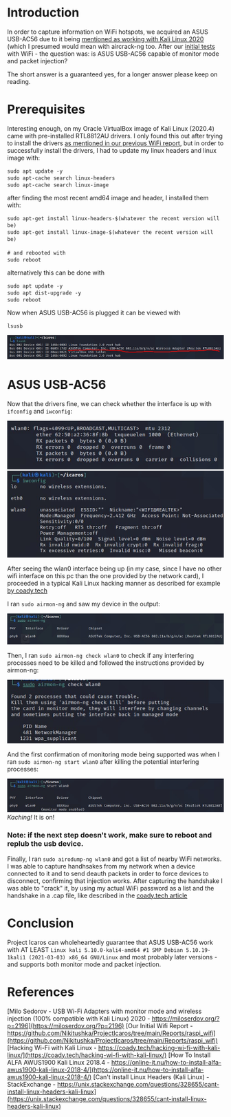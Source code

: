 # Introduction
In order to capture information on WiFi hotspots, we acquired an ASUS USB-AC56 due to it being [mentioned as working with Kali Linux 2020](https://miloserdov.org/?p=2196) (which I presumed would mean with aircrack-ng too.
After our [initial tests](https://github.com/Nikitushka/ProjectIcaros/tree/main/Reports/raspi_wifi) with WiFi - the question was: is ASUS USB-AC56 capable of monitor mode and packet injection?

The short answer is a guaranteed yes, for a longer answer please keep on reading.

# Prerequisites
Interesting enough, on my Oracle VirtualBox image of Kali Linux (2020.4) came with pre-installed RTL8812AU drivers. I only found this out after trying to install the drivers [as mentioned in our previous WiFi report](https://github.com/Nikitushka/ProjectIcaros/tree/main/Reports/raspi_wifi), but in order to successfully install the drivers, I had to update my linux headers and linux image with:
```
sudo apt update -y
sudo apt-cache search linux-headers
sudo apt-cache search linux-image
``` 
after finding the most recent amd64 image and header, I installed them with:

```
sudo apt-get install linux-headers-$(whatever the recent version will be)
sudo apt-get install linux-image-$(whatever the recent version will be)

# and rebooted with
sudo reboot
```
alternatively this can be done with

```
sudo apt update -y
sudo apt dist-upgrade -y
sudo reboot
```
Now when ASUS USB-AC56 is plugged it can be viewed with
```
lsusb
```
![1](./images/1.jpg)

# ASUS USB-AC56

Now that the drivers fine, we can check whether the interface is up with `ifconfig` and `iwconfig`:

![ifconfig](./images/2.jpg)
![iwconfig](./images/3.jpg)

After seeing the wlan0 interface being up (in my case, since I have no other wifi interface on this pc than the one provided by the network card), I proceeded in a typical Kali Linux hacking manner as described for example [by coady.tech](https://coady.tech/hacking-wi-fi-with-kali-linux/)

I ran `sudo airmon-ng` and saw my device in the output:

![airmon-ng](./images/4.jpg)

Then, I ran `sudo airmon-ng check wlan0` to check if any interfering processes need to be killed and followed the instructions provided by airmon-ng:

![airmon-ng check](./images/5.jpg)

And the first confirmation of monitoring mode being supported was when I ran `sudo airmon-ng start wlan0` after killing the potential interfering processes:

![airmon-ng start](./images/6.jpg)
*Kaching!* It is on!

### Note: if the next step doesn't work, make sure to reboot and replub the usb device.

Finally, I ran `sudo airodump-ng wlan0` and got a list of nearby WiFi networks. I was able to capture handhsakes from my network when a device connected to it and to send deauth packets in order to force devices to disconnect, confirming that injection works. After capturing the handshake I was able to "crack" it, by using my actual WiFi password as a list and the handshake in a .cap file, like described in the [coady.tech article](https://coady.tech/hacking-wi-fi-with-kali-linux/)

# Conclusion
Project Icaros can wholeheartedly guarantee that ASUS USB-AC56 work with AT LEAST `Linux kali 5.10.0-kali4-amd64 #1 SMP Debian 5.10.19-1kali1 (2021-03-03) x86_64 GNU/Linux` and most probably later versions - and supports both monitor mode and packet injection. 

# References 
[Milo Sedorov - USB Wi-Fi Adapters with monitor mode and wireless injection (100% compatible with Kali Linux) 2020 - https://miloserdov.org/?p=2196](https://miloserdov.org/?p=2196)
[Our Initial Wifi Report - https://github.com/Nikitushka/ProjectIcaros/tree/main/Reports/raspi_wifi](https://github.com/Nikitushka/ProjectIcaros/tree/main/Reports/raspi_wifi)
[Hacking Wi-Fi with Kali Linux - https://coady.tech/hacking-wi-fi-with-kali-linux/](https://coady.tech/hacking-wi-fi-with-kali-linux/)
[How To Install ALFA AWUS1900 Kali Linux 2018.4 - https://online-it.nu/how-to-install-alfa-awus1900-kali-linux-2018-4/](https://online-it.nu/how-to-install-alfa-awus1900-kali-linux-2018-4/)
[Can't install Linux Headers (Kali Linux) - StackExchange - https://unix.stackexchange.com/questions/328655/cant-install-linux-headers-kali-linux](https://unix.stackexchange.com/questions/328655/cant-install-linux-headers-kali-linux)
